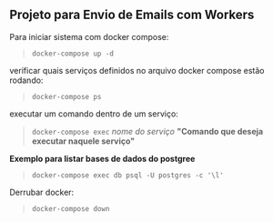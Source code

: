 ## Projeto para Envio de Emails com Workers


Para iniciar sistema com docker compose:

> `docker-compose up -d`

verificar quais serviços definidos no arquivo docker compose estão rodando:

> `docker-compose ps`

executar um comando dentro de um serviço:

> `docker-compose exec` *nome do serviço* **"Comando que deseja executar naquele serviço"**

**Exemplo para listar bases de dados do postgree**

> `docker-compose exec db psql -U postgres -c '\l'`


Derrubar docker:

> `docker-compose down`